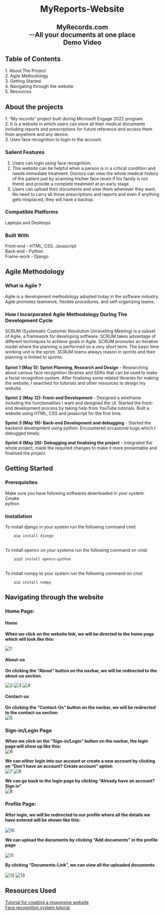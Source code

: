 <h1 align="center">MyReports-Website</h1>

<h2 align="center">  MyRecords.com<br> --All your documents at one place <br> Demo Video </h2>
  
<h2>Table of Contents</h2>
  1. About The Project<br>
  2. Agile Methodology<br>
  3. Getting Started<br>
  4. Navigating through the website<br>
  5. Resources<br>

<h2>About the projects</h2>
  1. “My records” project built during Microsoft Engage 2022  program.<br>
  2. It is a website in which users can store all their medical documents including reports and prescriptions for future reference and access them from anywhere and any device.<br>
  3. Uses face recognition to login to the account.<br>

### **Salient Features**
  1. Users can login using face recognition.
  2. This website can be helpful when a person is in a critical condition and needs immediate treatment. Doctors can view the whole medical history of the patient just by scanning his/her face (even if his family is not there) and provide a complete treatment at an early stage.
  3. Users can upload their documents and view them whenever they want. No need to carry all those prescriptions and reports and even if anything gets misplaced, they will have a backup.

### **Compatible Platforms**
Laptops and Desktops

### **Built With**
Front-end - HTML, CSS, Javascript<br>
Back-end - Python<br>
Frame-work - Django<br>

<h2>Agile Methodology</h2>

### **What is Agile ?**
Agile is a development methodology adopted today in the software industry. Agile promotes teamwork, flexible procedures, and self-organizing teams.
### **How I Incorporated Agile Methodology During The Development Cycle**
SCRUM (Systematic Customer Resolution Unravelling Meeting) is a subset of Agile, a framework for developing software. SCRUM takes advantage of different techniques to achieve goals in Agile. SCRUM promotes an iterative model where the planning is performed on a very short term. The basic time working unit is the sprint. SCRUM teams always reason in sprints and their planning is limited to sprints.
<br><br>
**Sprint 1 (May 5): Sprint Planning, Research and Design** - Researching about various face recognition libraries and SDKs that can be used to make a facial recognition system. After finalising some related libraries for making the website, I searched for tutorials and other resources to design my website.
 
**Sprint 2 (May 12): Front-end Development** - Designed a wireframe including the functionalities I want and designed the UI. Started the front-end development process by taking help from YouTube tutorials. Built a website using HTML, CSS and javascript for the first time. 
 
**Sprint 3 (May 19): Back-end Development and debugging** - Started the backend development using python. Encountered occasional bugs which I debugged timely. 
 
**Sprint 4 (May 26): Debugging and finalising the project** - Integrated the whole project, made the required changes to make it more presentable and finalised the project.


<h2>Getting Started</h2>

### **Prerequisites**

Make sure you have following softwares downloaded in your  system:
<br>Cmake
<br>python

### **Installation**

To install django in your system run the following command cmd:

        pip install django

<br>To install opencv on your systems run the following command on cmd:

        pip3 install opencv-python

<br>To install numpy to your system run the following command on cmd:

        pip install numpy


<h2>Navigating through the website</h2>

### **Home Page:**

#### **Home**


**When we click on the website link, we will be directed to the home page which will look like this:**<br>

![1](https://github.com/Aanchal-1234/photos/blob/25937d7402257da652aa9afb086b8f1256b81fa1/pics/1.png)



#### **About-us**

**On clicking the “About” button on the navbar, we will be redirected to the about-us section.**<br>

![2](https://github.com/Aanchal-1234/photos/blob/25937d7402257da652aa9afb086b8f1256b81fa1/pics/2.png)
![3](https://github.com/Aanchal-1234/photos/blob/ecda2e743ed99b17c17df5bdbf3351d8daf06291/pics/3new.png)
![4](https://github.com/Aanchal-1234/photos/blob/25937d7402257da652aa9afb086b8f1256b81fa1/pics/4.png)


#### **Contact-us**


**On clicking the “Contact-Us” button on the navbar, we will be redirected to the contact-us section** <br>
![5](https://github.com/Aanchal-1234/photos/blob/25937d7402257da652aa9afb086b8f1256b81fa1/pics/5.png)


### **Sign-in/Login Page**


**When we click on the “Sign-in/Login” button on the navbar, the login page will show up like this:**<br>
![6](https://github.com/Aanchal-1234/photos/blob/25937d7402257da652aa9afb086b8f1256b81fa1/pics/6.png)


**We can either login into our account or create a new account by clicking on “Don’t have an account? Create account” option**<br>
![7](https://github.com/Aanchal-1234/photos/blob/25937d7402257da652aa9afb086b8f1256b81fa1/pics/7.png)
![9](https://github.com/Aanchal-1234/photos/blob/25937d7402257da652aa9afb086b8f1256b81fa1/pics/9.png)


**We can go back to the login page by clicking “Already have an account? Sign in”**<br>
![8](https://github.com/Aanchal-1234/photos/blob/25937d7402257da652aa9afb086b8f1256b81fa1/pics/8.png)


### **Profile Page:**

**After login, we will be redirected to our profile where all the details we have entered will be shown like this:**
<br><br>
![10](https://github.com/Aanchal-1234/photos/blob/25937d7402257da652aa9afb086b8f1256b81fa1/pics/10.png)


**We can upload the documents by clicking “Add documents” in the profile page**<br><br>
![11](https://github.com/Aanchal-1234/photos/blob/25937d7402257da652aa9afb086b8f1256b81fa1/pics/11.png)

**By clicking “Documents-Link”, we can view all the uploaded documents**<br><br>
![12](https://github.com/Aanchal-1234/photos/blob/25937d7402257da652aa9afb086b8f1256b81fa1/pics/12.png)
![13](https://github.com/Aanchal-1234/photos/blob/25937d7402257da652aa9afb086b8f1256b81fa1/pics/13.png)



<h2>Resources Used</h2>

[Tutorial for creating a responsive website](https://www.youtube.com/watch?v=8KVrdL0VcAk&list=PLu0W_9lII9agiCUZYRsvtGTXdxkzPyItg&index=39&t=3260s)
<br>[Face recognition system tutorial](https://youtu.be/sz25xxF_AVE)
 

